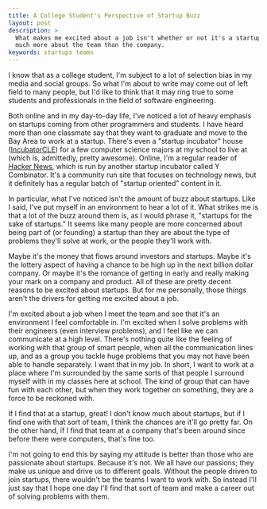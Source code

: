 ```yaml
---
title: A College Student's Perspective of Startup Buzz
layout: post
description: >
  What makes me excited about a job isn't whether or not it's a startup.  I care
  much more about the team than the company.
keywords: startups teams
---
```


I know that as a college student, I'm subject to a lot of selection bias in my
media and social groups.  So what I'm about to write may come out of left field
to many people, but I'd like to think that it may ring true to some students and
professionals in the field of software engineering.

Both online and in my day-to-day life, I've noticed a lot of heavy emphasis on
startups coming from other programmers and students.  I have heard more than one
classmate say that they want to graduate and move to the Bay Area to work at a
startup.  There's even a "startup incubator" house ([IncubatorCLE][]) for a few
computer science majors at my school to live at (which is, admittedly, pretty
awesome).  Online, I'm a regular reader of [Hacker News][hn], which is run by
another startup incubator called Y Combinator.  It's a community run site that
focuses on technology news, but it definitely has a regular batch of "startup
oriented" content in it.

In particular, what I've noticed isn't the amount of buzz about startups.  Like
I said, I've put myself in an environment to hear a lot of it.  What strikes me
is that a lot of the buzz around them is, as I would phrase it, "startups for
the sake of startups."  It seems like many people are more concerned about being
part of (or founding) a startup than they are about the type of problems they'll
solve at work, or the people they'll work with.

Maybe it's the money that flows around investors and startups.  Maybe it's the
lottery aspect of having a chance to be high up in the next billion dollar
company.  Or maybe it's the romance of getting in early and really making your
mark on a company and product.  All of these are pretty decent reasons to be
excited about startups.  But for me personally, those things aren't the drivers
for getting me excited about a job.

I'm excited about a job when I meet the team and see that it's an environment I
feel comfortable in.  I'm excited when I solve problems with their engineers
(even interview problems), and I feel like we can communicate at a high level.
There's nothing quite like the feeling of working with that group of smart
people, when all the communication lines up, and as a group you tackle huge
problems that you may not have been able to handle separately.  I want that in
my job.  In short, I want to work at a place where I'm surrounded by the same
sorts of that people I surround myself with in my classes here at school.  The
kind of group that can have fun with each other, but when they work together on
something, they are a force to be reckoned with.

If I find that at a startup, great!  I don't know much about startups, but if I
find one with that sort of team, I think the chances are it'll go pretty far.
On the other hand, if I find that team at a company that's been around since
before there were computers, that's fine too.

I'm not going to end this by saying my attitude is better than those who are
passionate about startups.  Because it's not.  We all have our passions; they
make us unique and drive us to different goals.  Without the people driven to
join startups, there wouldn't be the teams I want to work with.  So instead I'll
just say that I hope one day I'll find that sort of team and make a career out
of solving problems with them.

[IncubatorCLE]: http://www.incubatorcle.com/
[hn]: https://news.ycombinator.com/
